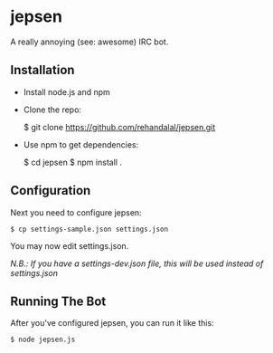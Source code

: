 jepsen
======

A really annoying (see: awesome) IRC bot.


Installation
------------

- Install node.js and npm

- Clone the repo:

    $ git clone https://github.com/rehandalal/jepsen.git

- Use npm to get dependencies:

    $ cd jepsen
    $ npm install .


Configuration
-------------

Next you need to configure jepsen:

    $ cp settings-sample.json settings.json

You may now edit settings.json.

*N.B.: If you have a settings-dev.json file, this will be used instead of
settings.json*


Running The Bot
---------------

After you've configured jepsen, you can run it like this:

    $ node jepsen.js
